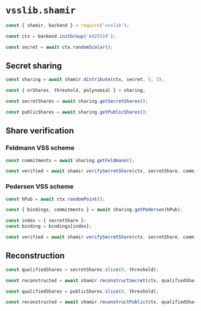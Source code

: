 # `vsslib.shamir`

```js
const { shamir, backend } = require('vsslib');

const ctx = backend.initGroup('ed25519');
```

```js
const secret = await ctx.randomScalar();
```

## Secret sharing

```js
const sharing = await shamir.distribute(ctx, secret, 5, 3);
```

```js
const { nrShares, threshold, polynomial } = sharing;
```

```js
const secretShares = await sharing.getSecretShares();
```

```js
const publicShares = await sharing.getPublicShares();
```

## Share verification

### Feldmann VSS scheme

```js
const commitments = await sharing.getFeldmann();
```

```js
const verified = await shamir.verifySecretShare(ctx, secretShare, commitments);
```

### Pedersen VSS scheme

```js
const hPub = await ctx.randomPoint();
```

```js
const { bindings, commitments } = await sharing.getPedersen(hPub);
```

```js
const index = { secretShare };
const binding = bindings[index];
```

```js
const verified = await shamir.verifySecretShare(ctx, secretShare, commitments, { binding, hPub });
```

## Reconstruction

```js
const qualifiedShares = secretShares.slice(0, threshold);

const reconstructed = await shamir.reconstructSecret(ctx, qualifiedShares);
```

```js
const qualifiedShares = publicShares.slice(0, threshold);

const reconstructed = await shamir.reconstructPublic(ctx, qualifiedShares);
```
